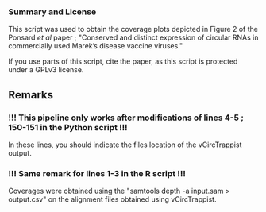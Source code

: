 ### Summary and License
This script was used to obtain the coverage plots depicted in Figure 2 of the Ponsard _et al_ paper ; "Conserved and distinct expression of circular RNAs in commercially used Marek’s disease vaccine viruses."

If you use parts of this script, cite the paper, as this script is protected under a GPLv3 license.

## Remarks
### !!! This pipeline only works after modifications of lines 4-5 ; 150-151 in the Python script !!!
In these lines, you should indicate the files location of the vCircTrappist output.

### !!! Same remark for lines 1-3 in the R script !!!

Coverages were obtained using the "samtools depth -a input.sam > output.csv" on the alignment files obtained using vCircTrappist.
